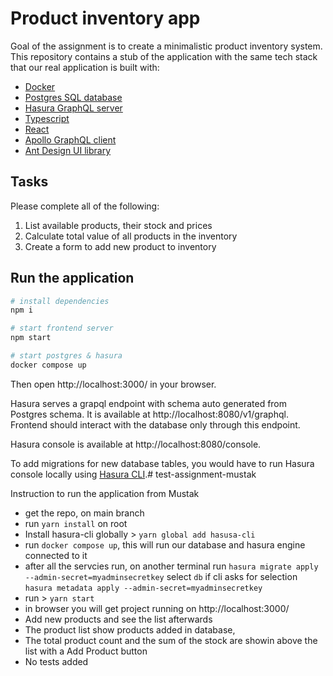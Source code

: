 
# Product inventory app

Goal of the assignment is to create a minimalistic product inventory system.
This repository contains a stub of the application with the same tech stack
that our real application is built with:

* [Docker](https://www.docker.com/)
* [Postgres SQL database](https://www.postgresql.org/)
* [Hasura GraphQL server](https://hasura.io/)
* [Typescript](https://www.typescriptlang.org/)
* [React](https://react.dev/)
* [Apollo GraphQL client](https://www.apollographql.com/docs/react/)
* [Ant Design UI library](https://ant.design/)

## Tasks

Please complete all of the following:

1. List available products, their stock and prices
1. Calculate total value of all products in the inventory
1. Create a form to add new product to inventory

## Run the application

```sh
# install dependencies
npm i

# start frontend server
npm start

# start postgres & hasura
docker compose up
```


Then open http://localhost:3000/ in your browser.

Hasura serves a grapql endpoint with schema auto generated from Postgres schema. It is available at http://localhost:8080/v1/graphql. Frontend should interact with the database only through this endpoint.

Hasura console is available at http://localhost:8080/console.

To add migrations for new database tables, you would have to run Hasura console locally using [Hasura CLI](https://hasura.io/docs/latest/hasura-cli/overview/).# test-assignment-mustak


Instruction to run the application from Mustak
- get the repo, on main branch
- run `yarn install` on root
- Install hasura-cli globally > `yarn global add hasusa-cli`
- run `docker compose up`, this will run our database and hasura engine connected to it
- after all the servcies run, on another terminal run 
  `hasura migrate apply --admin-secret=myadminsecretkey` select `db` if cli asks for selection
  `hasura metadata apply --admin-secret=myadminsecretkey`
- run > `yarn start`
- in browser you will get project running on http://localhost:3000/ 
- Add new products and see the list afterwards
- The product list show products added in database,
- The total product count and the sum of the stock are showin above the list with a Add Product button
- No tests added

